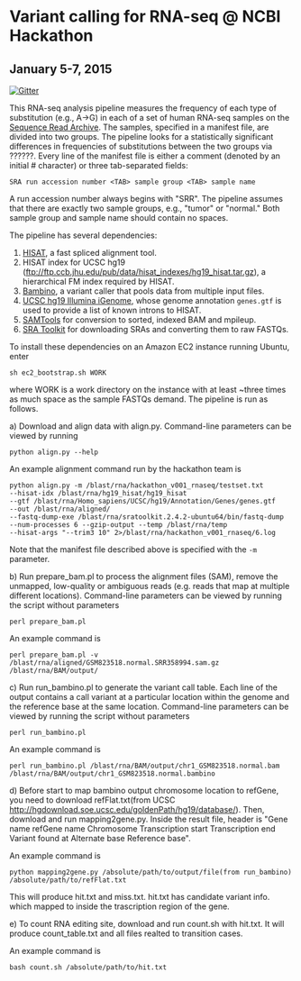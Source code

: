 # Variant calling for RNA-seq @ NCBI Hackathon
## January 5-7, 2015

[![Gitter](https://badges.gitter.im/Join%20Chat.svg)](https://gitter.im/DCGenomics/hackathon_v001_rnaseq?utm_source=badge&utm_medium=badge&utm_campaign=pr-badge&utm_content=badge)

This RNA-seq analysis pipeline measures the frequency of each type of substitution (e.g., A->G) in each of a set of human RNA-seq samples on the [Sequence Read Archive](http://www.ncbi.nlm.nih.gov/sra). The samples, specified in a manifest file, are divided into two groups. The pipeline looks for a statistically significant differences in frequencies of substitutions between the two groups via ??????. Every line of the manifest file is either a comment (denoted by an initial # character) or three tab-separated fields:
```
SRA run accession number <TAB> sample group <TAB> sample name
```
A run accession number always begins with "SRR". The pipeline assumes that there are exactly two sample groups, e.g., "tumor" or "normal." Both sample group and sample name should contain no spaces.

The pipeline has several dependencies:

1. [HISAT](http://www.ccb.jhu.edu/software/hisat/index.shtml), a fast spliced alignment tool.
2. HISAT index for UCSC hg19 (ftp://ftp.ccb.jhu.edu/pub/data/hisat_indexes/hg19_hisat.tar.gz), a hierarchical FM index required by HISAT.
3. [Bambino](https://cgwb.nci.nih.gov/goldenPath/bamview/documentation/index.html), a variant caller that pools data from multiple input files.
4. [UCSC hg19 Illumina iGenome](http://support.illumina.com/sequencing/sequencing_software/igenome.html), whose genome annotation `genes.gtf` is used to provide a list of known introns to HISAT.
5. [SAMTools](http://samtools.sourceforge.net/) for conversion to sorted, indexed BAM and mpileup.
6. [SRA Toolkit](http://www.ncbi.nlm.nih.gov/sites/books/NBK158900/) for downloading SRAs and converting them to raw FASTQs.

To install these dependencies on an Amazon EC2 instance running Ubuntu, enter
```
sh ec2_bootstrap.sh WORK
```
where WORK is a work directory on the instance with at least ~three times as much space as the sample FASTQs demand.
The pipeline is run as follows.

a) Download and align data with align.py. Command-line parameters can be viewed by running
```
python align.py --help
```
An example alignment command run by the hackathon team is
```
python align.py -m /blast/rna/hackathon_v001_rnaseq/testset.txt
--hisat-idx /blast/rna/hg19_hisat/hg19_hisat
--gtf /blast/rna/Homo_sapiens/UCSC/hg19/Annotation/Genes/genes.gtf
--out /blast/rna/aligned/
--fastq-dump-exe /blast/rna/sratoolkit.2.4.2-ubuntu64/bin/fastq-dump
--num-processes 6 --gzip-output --temp /blast/rna/temp
--hisat-args "--trim3 10" 2>/blast/rna/hackathon_v001_rnaseq/6.log
```
Note that the manifest file described above is specified with the `-m` parameter.

b) Run prepare_bam.pl to process the alignment files (SAM), remove the unmapped, low-quality or ambiguous reads (e.g. reads that map at multiple different locations). Command-line parameters can be viewed by running the script without parameters
```
perl prepare_bam.pl
```
An example command is
```
perl prepare_bam.pl -v /blast/rna/aligned/GSM823518.normal.SRR358994.sam.gz /blast/rna/BAM/output/
```
c) Run run_bambino.pl to generate the variant call table. Each line of the output contains a call variant at a particular location within the genome and the reference base at the same location. Command-line parameters can be viewed by running the script without parameters
```
perl run_bambino.pl
```
An example command is
```
perl run_bambino.pl /blast/rna/BAM/output/chr1_GSM823518.normal.bam /blast/rna/BAM/output/chr1_GSM823518.normal.bambino
```
d) Before start to map bambino output chromosome location to refGene, you need to download refFlat.txt(from UCSC http://hgdownload.soe.ucsc.edu/goldenPath/hg19/database/). Then, download and run mapping2gene.py. Inside the result file, header is "Gene name <TAB> refGene name <TAB> Chromosome <TAB> Transcription start <TAB> Transcription end <TAB> Variant found at <TAB> Alternate base <TAB> Reference base".

An example command is
```
python mapping2gene.py /absolute/path/to/output/file(from run_bambino) /absolute/path/to/refFlat.txt
```
   This will produce hit.txt and miss.txt. hit.txt has candidate variant info. which mapped to inside the trascription region  of the gene.  

e) To count RNA editing site, download and run count.sh with hit.txt. It will produce count_table.txt and all files realted to transition cases.

An example command is
```
bash count.sh /absolute/path/to/hit.txt
```

